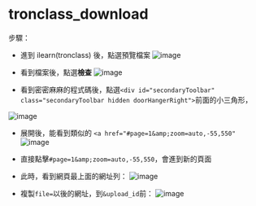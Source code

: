 # tronclass_download

步驟：

- 進到 ilearn(tronclass) 後，點選預覽檔案
![image](https://github.com/jonafk555/tronclass_download/assets/75651364/8d4bda23-6fa1-453a-abe7-e3d7642b1279)

- 看到檔案後，點選**檢查**
![image](https://github.com/jonafk555/tronclass_download/assets/75651364/6d0a7477-b361-4656-a406-82bee9e6c80d)

- 看到密密麻麻的程式碼後，點選`<div id="secondaryToolbar" class="secondaryToolbar hidden doorHangerRight">`前面的小三角形，

![image](https://github.com/jonafk555/tronclass_download/assets/75651364/b921c745-495c-4296-bf8a-60ef26651bfa)

- 展開後，能看到類似的 `<a href="#page=1&amp;zoom=auto,-55,550"`
![image](https://github.com/jonafk555/tronclass_download/assets/75651364/044e873f-1e46-4c68-a364-270f93658f28)

- 直接點擊`#page=1&amp;zoom=auto,-55,550`，會進到新的頁面

- 此時，看到網頁最上面的網址列：
![image](https://github.com/jonafk555/tronclass_download/assets/75651364/54096178-7643-4fe9-8ae4-3d36eed01f04)

- 複製`file=`以後的網址，到`&upload_id`前：
![image](https://github.com/jonafk555/tronclass_download/assets/75651364/76290168-c139-4bd7-a93c-8f43ddc08cea)






